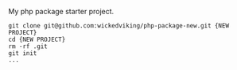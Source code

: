 My php package starter project.

~~~
git clone git@github.com:wickedviking/php-package-new.git {NEW PROJECT}
cd {NEW PROJECT}
rm -rf .git
git init
...
~~~
